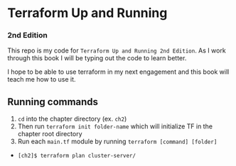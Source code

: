 # Terraform Up and Running
### 2nd Edition

This repo is my code for `Terraform Up and Running 2nd Edition`. As I work through this book I will be typing out the code to learn better.

I hope to be able to use terraform in my next engagement and this book will teach me how to use it.

## Running commands

1. `cd` into the chapter directory (ex. `ch2`)
1. Then run `terraform init folder-name` which will initialize TF in the chapter root directory
1. Run each `main.tf` module by running `terraform [command] [folder]`
  * `[ch2]$ terraform plan cluster-server/`


